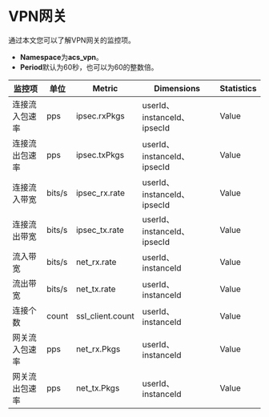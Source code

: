 # VPN网关

通过本文您可以了解VPN网关的监控项。

-   **Namespace**为**acs\_vpn**。
-   **Period**默认为60秒，也可以为60的整数倍。

|监控项|单位|Metric|Dimensions|Statistics|
|---|--|------|----------|----------|
|连接流入包速率|pps|ipsec.rxPkgs|userId、instanceId、ipsecId|Value|
|连接流出包速率|pps|ipsec.txPkgs|userId、instanceId、ipsecId|Value|
|连接流入带宽|bits/s|ipsec\_rx.rate|userId、instanceId、ipsecId|Value|
|连接流出带宽|bits/s|ipsec\_tx.rate|userId、instanceId、ipsecId|Value|
|流入带宽|bits/s|net\_rx.rate|userId、instanceId|Value|
|流出带宽|bits/s|net\_tx.rate|userId、instanceId|Value|
|连接个数|count|ssl\_client.count|userId、instanceId|Value|
|网关流入包速率|pps|net\_rx.Pkgs|userId、instanceId|Value|
|网关流出包速率|pps|net\_tx.Pkgs|userId、instanceId|Value|

